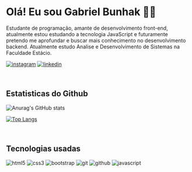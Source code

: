   # Olá! Eu sou Gabriel Bunhak	🙆‍♂

<!--
**bunhakgabriel/bunhakgabriel** is a ✨ _special_ ✨ repository because its `README.md` (this file) appears on your GitHub profile.

Here are some ideas to get you started:

- 🔭 I’m currently working on ...
- 🌱 I’m currently learning ...
- 👯 I’m looking to collaborate on ...
- 🤔 I’m looking for help with ...
- 💬 Ask me about ...
- 📫 How to reach me: ...
- 😄 Pronouns: ...
- ⚡ Fun fact: ...
-->

Estudante de programação, amante de desenvolvimento front-end, atualmente estou estudando a tecnologia JavaScript e futuramente pretendo me aprofundar
e buscar mais conhecimento no desenvolvimento backend. Atualmente estudo Analise e Desenvolvimento de Sistemas na Faculdade Estácio.

[![instagram](https://img.shields.io/badge/Instagram-E4405F?style=for-the-badge&logo=instagram&logoColor=white)](https://www.instagram.com/gabrielbunhak/)
[![linkedin](https://img.shields.io/badge/LinkedIn-0077B5?style=for-the-badge&logo=linkedin&logoColor=white)](https://www.linkedin.com/in/gabriel-de-camargo-bunhak-a1751a1b1/)

<br>

## Estatisticas do Github
![Anurag's GitHub stats](https://github-readme-stats.vercel.app/api?username=bunhakgabriel&show_icons=true&theme=synthwave)

[![Top Langs](https://github-readme-stats.vercel.app/api/top-langs/?username=bunhakgabriel&layout=compact)](https://github.com/anuraghazra/github-readme-stats)

<br>

## Tecnologias usadas

![html5](	https://img.shields.io/badge/HTML5-E34F26?style=for-the-badge&logo=html5&logoColor=white)
![css3](https://img.shields.io/badge/CSS3-1572B6?style=for-the-badge&logo=css3&logoColor=white)
![bootstrap](https://img.shields.io/badge/Bootstrap-563D7C?style=for-the-badge&logo=bootstrap&logoColor=white)
![git](https://img.shields.io/badge/Git-E34F26?style=for-the-badge&logo=git&logoColor=white)
![github](https://img.shields.io/badge/GitHub-100000?style=for-the-badge&logo=github&logoColor=white)
![javascript](https://img.shields.io/badge/JavaScript-F7DF1E?style=for-the-badge&logo=javascript&logoColor=black)
